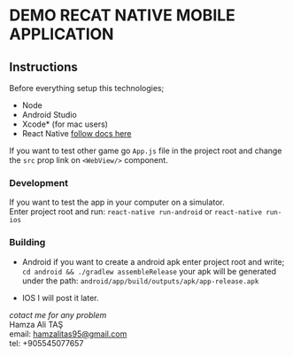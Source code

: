# DEMO RECAT NATIVE MOBILE APPLICATION

## Instructions

Before everything setup this technologies;
- Node
- Android Studio
- Xcode* (for mac users)
- React Native [follow docs here](https://facebook.github.io/react-native/)

If you want to test other game go `App.js` file in the project root and change the `src` prop link on `<WebView/>` component.

### Development
If you want to test the app in your computer on a simulator.<br/>
Enter project root and run: `react-native run-android` or `react-native run-ios`

### Building
- Android
    if you want to create a android apk enter project root and write;
    `cd android && ./gradlew assembleRelease`
    your apk will be generated under the path: `android/app/build/outputs/apk/app-release.apk`

- IOS
    I will post it later.

*cotact me for any problem*
<br />
Hamza Ali TAŞ
<br />
email: hamzalitas95@gmail.com
<br />
tel: +905545077657